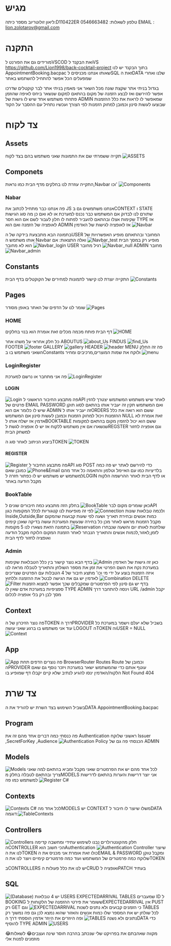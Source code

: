 # מגיש
ליאון זולוטריוב
מספר כיתה:D110422ER
טלפון לשאלות: 0546663482 
EMAIL : lion.zolotarov@gmail.com


# התקנה 
מורידים גם את הפורנט לVSCOD
 ואת הבקנד לVS https://github.com/Lion1998/back-cocktail-project 
 בתוך הבקנד יש לנו AppointmentBooking.bacpac שאותו אנחנו מכניסים לSQL זאת הDATA שלנו
 ואחרי שמפעלים הכל אפשר להתחיל להשתמש באתר 


בגדול בניתי אתר שקצת שונה מכל השאר אני מאמין בניתי אתר לבר קוקטלים
 שדרכו אפשר להירשם ואז לבצע הזמנה של מקום בהתאם למקום שנשאר ביחס
לאיפה שהוזמן
פתחתי משתמש אחד שיש לו גישות של ADMIN
שמאפשר לו לראות את כלל ההזמנות שבוצעו לעשות סינון וכמובן למחוק הזמנות לפי הצורך
ועכשיו נתחיל עם ההסבר על הקוד 

# צד לקוח
## Assets
 תקייה ששמרתי שם את התמונות שאני משתמש בהם בצד לקוח 
![ASSETS](./Imgs/Assets.png)

## Componets 
 התקייה עוזרת לנו בחלקים מדף הבית כמו נראות,Navbar וכו' 
![Components](./Imgs/Components.png)

### Nabar
פה אנחנו כבר מתחיל לכתוב את JS 
אנחנו משתמשים גם בCONTEXT ו STATE
שתורם לנו לבדוק אם המשתמש כבר נכנס למערכת או לא ואם כן מה סוג הגישות שקימות אצלו ובהתאם להעביר לפתוח לו חלון לעבור לשם אם הוא חסר 
TYPE אז לאופציה של הזמנה 
ואם הוא ADMIN
אז לאופציה לגישות של האדמין
![Navbar](./Imgs/Navbar.png)

בתמונה הבא מתבצעת בידקה של הUSER 
המחובר ובהתאתם מופיע האפשרויות של אותו משתמש ה Navbar 
מופיע רק במסך הבית
![Navbar_test](./Imgs/Navbar_test.png) 
ואלה התצאות: אם הוא לא מחובר
![Navbar_login](./Imgs/Navbar_login.png)
USER רגיל מחובר
![Navbar_null](./Imgs/Navbar_null.png)
ADMIN מחובר
![Navbar_admin](./Imgs/Navbar_admin.png)
## Constants
התקייה יוצרת לנו קישור לתמונות למחירים של הקוקטלים בדף הבית
![Constants](./Imgs/Constants.png)

## Pages 
 שומר לנו על הדפים של האתר באופן מסודר
 ![Pages](./Imgs/Pages.png)


 ### HOME
 דף הבית פותח מכמה מכלים זאת אומרת הוא בנוי בחלקים
 ![HOME](./Imgs/Home.png)

 כל חלק אחראי על משהו אחר
 ABOUTUS 
 ![about_Us](./Imgs/About_Us.png)
 FINDUS
 ![find_Us](./Imgs/find_Us.png)
 FOOTER
 ![footer](./Imgs/footer.png)
 GALLERY
 ![gallery](./Imgs/gallery.png)
 HEADER
 ![header](./Imgs/header.png)
 MENU
 פה זה החלק השאני משתמש בו בConstants 
 ולוקח את שמות המוצרים,מרכיבים ומחיר 
 ![menu](./Imgs/menu.png)


 ### LoginRegister
 פה אני מתחבר או נרשם למערכת
 ![LoginRegister](./Imgs/LoginRegister.png)

 #### LOGIN
 ![Login](./Imgs/Login.png)
 פה מתבצע החיבור הראשוני לAPI 
 לאחר שיש משתמש המשתמש יצטרך להזין פרטים של EMAIL PASSWORD
 ואם המשתמש תקין זה יעביר אותו בהתאם לסוג תוקן שיש לו כלומר אם הוא ADMIN
 זה יעביר אותו לORDERS
 ששם הוא רואה את כלל ההזמנות ויכול למחוק הזמנות וכמובן לעשות סינון
 אם המשתמש NULL 
 זאת אומרת לא אדמין אז ישלח אותו לBOOKTABLE 
 ששם הוא יכול להזמין מקום בהתאם למקומות שנשארו 
 אם אין משתמש ללקוח אז יש לו אופציה לגשת לREGSTER
 וגם אופציה לחזור למשחק הבית

 ביצוע הניתוב לאחר סוג הTOKEN
 ![TOKEN](./Imgs/TOKEN.png)

#### REGISTER
![Register](./Imgs/Register.png)
פה מתבצע החיבור לAPI סוג POST 
כדי להירשם לאתר יש פה כמה בלדיציות כמו עם האיימל וטלפון והתאמה כל אחד מהם
![Phone&Email](./Imgs/Phone&Email.png)
כמובן שאם למשתמש יש משתמש יש לו כפתור חזרה לLOGIN
או לדף הבית
לאחר ההרשמה הלקוח מקבל הודעה באתר

### BookTable
כאן שומרים מקום לבר
![BookTable](./Imgs/BookTable.png)
 בחלק הזה מתבצע כמה חיבורים שונים לAPI 
 ולכמה טבלאות שונות
 ![Connection](./Imgs/Connection.png)
 לפי זה מופיעות לנו קטגוריות לכלל המקומות כגון Inside,Outside,Bar כמות אנשים ובחירת תאריך ושעה לפי שעות קבועות שהמקום מקבל הזמנות מראש
 לאחר מכן כל בחירה שנעשת המערכת עושה בדיקה שאכן קימים שולחנות לאותו יום והשעה שנבחרו
 ![Reservation](./Imgs/Reservation.png)
 בתמונה הזאת נשארו לנו 5 מקומות לזמן,לאזור,לכמות אנשים והתאריך הנבחר 
 לאחר הזמנת המקום הלוקח מקבל הודעה ואופציה לחזור לדף הבית 

 ### Admin
 כאן זה גישות של האדמין 
 ![Admin](./Imgs/Admin.png)
 בדף הבא נוצר קישור בין כלל הטבלאות שקימות במערכת נקח את השם הפרטי את זמן את מספר השולחן והתאריך
 לטבלה מראה לנו איזה הזמנות בוצע על ידי מי וכו' 
 מתצע חיבור של 4 הטבלות עם הפרטים שצריכים
 ![Combination](./Imgs/Combination.png)
 לאדמין יש גם את הגישה לבטל את ההזמנה וללחוץ DELETE
 ![Filter](./Imgs/Filter.png)
 בדף יש גם סינון לפי הפרמטרים שמקבלים שכך אפשר למצוא הזמנות ספציפיות במערכת
 אדם שאין לו TYPE ADMIN 
וינסה להתחבר דרך URL /admin
יקבל מסך לבן רק בלי אופציה לכלום

## Context 
פה נוצר הזיכרון של הTOKEN 
דרך הPROVIDER
בשביל שלא יעלם וישמר במערכת כל עוד אני משתמש בו ברגע שאני עושה LOGOUT
הTOKEN והUSER = NULL
![Context](./Imgs/Context.png)


## App 
![App](./Imgs/App.png)
פה נוצרים הדפים
תחת BrowserRouter Routes Route
וכמובן של  הPROVIDER 
עוטף אותם כדי שהמשתמש ישאר במערכת
ויזכר 
נוסף גם שאם הלקוח/האדמין ינסו להגיע לנתיב שלא קיים יקבלו דף שמופיע בו Not Found 404


# צד שרת
בשביל השימוש בצד השרת יש להוריד את הDATA AppointmentBooking.bacpac 
## Program
פה כנסתי כמה דברים
אחד מהם זה את Authentication ראשוני
שלוקח Issuer ,SecretForKey ,Audience
![Authentication](./Imgs/Authentication.png)
Policy הכנסתי פה גם 
של ADMIN 

## Models
![Models](./Imgs/Models.png)
לכל אחד מהם יש את הפרמטרים שאני מקבל ומביא בהתאם למה שאני צריך ובהתאם לטבלה
בחלק מMODELS 
אני יוצר דרישות והערות בהתאם לדרישות למשתמש 
כמו פה ![Register C#](./Imgs/RegisterC#.png)

## Contexts
![Contexts C#](ContextsC#.png)
לכל אחד מהMODELS יש CONTEXT משלו
שיוצר לו חיבור לDATA 
דוגמה:![TableContexts](./Imgs/TableContexts.png)

## Controllers
![Controllers](./Imgs/Controllers.png)
חלק מהקונטרולרים נבנו לשימוש עתידי ומחשבה קדימה
הCONTROLLER הכי חשוב הואAuthentication
![Authentication Controller](./Imgs/AuthenticationController.png)
שיוצר לנו את הTOKEN כולו
זאת אומרת אני מכניס את הEMAIL & PASSWORD
ומקבל טוקן שלוקח כמה פרמטרים של המשתמש ועוד כמה פרמטרים קימיים ויוצר לנו את הTOKEN

בCONTROLLERS יש לנו 
את כלל פעולות הCRUD
ואופציה לPATCH בעתיד


## SQL
![(Database)](Imgs/Database.png)
יש 4 טבלאות 
USERS
EXPECTEDARRIVAL
TABLES
שמעברים  ID ל
BOOKING
ששומר את פירטי ההזמנה של הלקוחות
לEXPECTEDARRIVAL אין PUST רק GET 
כי הזמנים קבועים ולא נתנים לשנות 
![EXPECTEDARRIVAL](./Imgs/EXPECTEDARRIVAL.png)
וגם TABLES 
לכל שולחן יש את המספר שלו כמות אנשים והאזור שהוא נמצא לכן גם פה נמשוך רק נתונים ולא נשנה
![TABLES](./Imgs/TABLES.png)
ופה היוזרים את היוזר אדמין הוספתי דרך הDATA כדי להוסיף TYPE ADMIN
![USERS](./Imgs/USERS.png)



😂מקווה שאהבתם את בפרויקט שלי שנכתב בהרבה חוסר שינה ועצבים😂
לשאלות מוזמנים לפנות אלי 